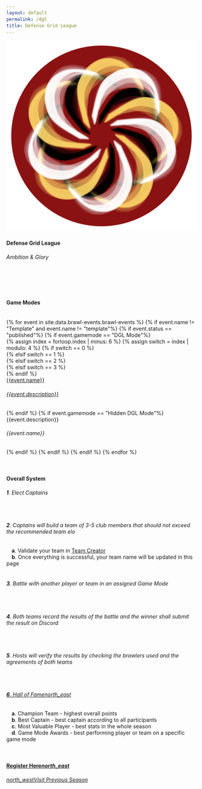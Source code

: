 ```yaml
---
layout: default
permalink: /dgl
title: Defense Grid League
---
```


<div class="row">
    <div class="col s12 m12 l12 center-align bg-defense-grid">
        <img class="header-img responsive-img" id="logo" src="/assets/img/DGL2_Circle.png"/>
        <h4 class="logo-text">Defense Grid League</h4>
        <h6 class="logo-sub-text">Ambition & Glory</h6>
        <br>
        <br>
    </div>
</div>
<div class="container">
    <div class="row">
        <div class="col s12 m12 l12">
            <br>
            <h4>Game Modes</h4>
        </div>
        <br>
        {% for event in site.data.brawl-events.brawl-events %}
        {% if event.name != "Template" and event.name != "template"%}
        {% if event.status == "published"%}
            {% if event.gamemode == "DGL Mode"%}
            <div class="col s12 m4 l3">
                {% assign index = forloop.index | minus: 6 %}
                {% assign switch = index | modulo: 4 %}
                {% if switch == 0 %}
                <div class="card dgl2-card">
                {% elsif switch == 1 %}
                <div class="card dgl2-card-var2">
                {% elsif switch == 2 %}
                <div class="card dgl2-card-var3">
                {% elsif switch == 3 %}
                <div class="card dgl2-card-var4">
                {% endif %}
                    <a class="activator" href="{{site.url}}/{{event.link}}">
                    <div class="card-content">
                        <span class="card-title logo-text">{{event.name}}</span>
                        <h6 class="logo-sub-text">{{event.description}}</h6>
                    </div>
                    </a>
                </div>
            </div>
            {% endif %}
            {% if event.gamemode == "Hidden DGL Mode"%}
            <div class="col s12 m4 l3">
                <div class="card gray-shadow">
                    <div class="card-content">
                        <span class="card-title logo-text">{{event.description}}</span>
                        <h6 class="logo-sub-text">{{event.name}}</h6>
                    </div>
                </div>
            </div>
            {% endif %}
        {% endif %}
        {% endif %}
        {% endfor %}
        <div class="col s12 m12 l12">
            <br>
            <div class="divider gray-shadow full-width"></div>
            <br>
            <h4>Overall System</h4>
            <h6><b>1</b>. Elect Captains</h6><br>
            <h6><b>2</b>. Captains will build a team of 3-5 club members that should not exceed the recommended team elo</h6>
            &emsp;<h7><b>a</b>. Validate your team in <a href="{{site.url}}/dgl">Team Creator</a></h7><br>
            &emsp;<h7><b>b</b>. Once everything is successful, your team name will be updated in this page</h7><br><br>
            <h6><b>3</b>. Battle with another player or team in an assigned Game Mode</h6><br>
            <h6><b>4</b>. Both teams record the results of the battle and the winner shall submit the result on Discord</h6><br>
            <h6><b>5</b>. Hosts will verify the results by checking the brawlers used and the agreements of both teams</h6><br>
            <a href="{{site.url}}/hall-of-fame"><h6><b>6</b>. Hall of Fame<i class="material-icons tiny">north_east</i></h6></a>
            &emsp;<h7><b>a</b>. Champion Team - highest overall points</h7><br>
            &emsp;<h7><b>b</b>. Best Captain - best captain according to all participants</h7><br>
            &emsp;<h7><b>c</b>. Most Valuable Player - best stats in the whole season</h7><br>
            &emsp;<h7><b>d</b>. Game Mode Awards - best performing player or team on a specific game mode</h7><br>
        </div>
        <div class="col s12 m12 l12">
            <br>
            <div class="divider red-shadow full-width"></div>
            <br>
            <h4 class="center-align"><a href="https://forms.gle/Xhq8QwxLKYeH4ypS6">Register Here<i class="material-icons">north_east</i></a></h4>
        </div>
        <div class="col s12 m12 l12 center-align">
            <h6 class="logo-text"><a href="{{site.url}}/dgl1"><i class="material-icons tiny">north_west</i>Visit Previous Season</a></h6>
            <br><br><br>
        </div>
    </div>
</div>